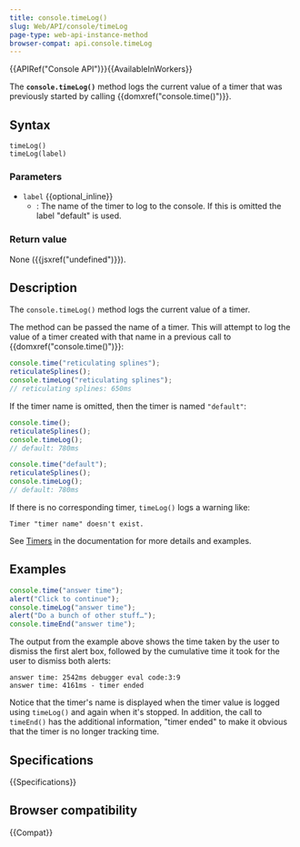 ```yaml
---
title: console.timeLog()
slug: Web/API/console/timeLog
page-type: web-api-instance-method
browser-compat: api.console.timeLog
---
```


{{APIRef("Console API")}}{{AvailableInWorkers}}

The **`console.timeLog()`** method logs the current value of a timer that was previously started by calling {{domxref("console.time()")}}.

## Syntax

```js-nolint
timeLog()
timeLog(label)
```

### Parameters

- `label` {{optional_inline}}
  - : The name of the timer to log to the console. If this is omitted the label "default" is used.

### Return value

None ({{jsxref("undefined")}}).

## Description

The `console.timeLog()` method logs the current value of a timer.

The method can be passed the name of a timer. This will attempt to log the value of a timer created with that name in a previous call to {{domxref("console.time()")}}:

```js
console.time("reticulating splines");
reticulateSplines();
console.timeLog("reticulating splines");
// reticulating splines: 650ms
```

If the timer name is omitted, then the timer is named `"default"`:

```js
console.time();
reticulateSplines();
console.timeLog();
// default: 780ms
```

```js
console.time("default");
reticulateSplines();
console.timeLog();
// default: 780ms
```

If there is no corresponding timer, `timeLog()` logs a warning like:

```
Timer "timer name" doesn't exist.
```

See [Timers](/en-US/docs/Web/API/console#timers) in the documentation for more details and examples.

## Examples

```js
console.time("answer time");
alert("Click to continue");
console.timeLog("answer time");
alert("Do a bunch of other stuff…");
console.timeEnd("answer time");
```

The output from the example above shows the time taken by the user to dismiss the first
alert box, followed by the cumulative time it took for the user to dismiss both alerts:

```
answer time: 2542ms debugger eval code:3:9
answer time: 4161ms - timer ended
```

Notice that the timer's name is displayed when the timer value is logged using
`timeLog()` and again when it's stopped. In addition, the call to `timeEnd()`
has the additional information, "timer ended" to make it obvious that the timer is no
longer tracking time.

## Specifications

{{Specifications}}

## Browser compatibility

{{Compat}}

